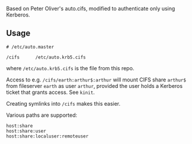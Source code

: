 Based on Peter Oliver's auto.cifs, modified to authenticate only using Kerberos.

## Usage

```
# /etc/auto.master

/cifs      /etc/auto.krb5.cifs
```

where `/etc/auto.krb5.cifs` is the file from this repo.

Access to e.g. `/cifs/earth:arthur$:arthur` will mount CIFS share `arthur$` from fileserver `earth` as user `arthur`,
provided the user holds a Kerberos ticket that grants access.  See `kinit`.

Creating symlinks into `/cifs` makes this easier.

Various paths are supported:

```
host:share
host:share:user
host:share:localuser:remoteuser
```
